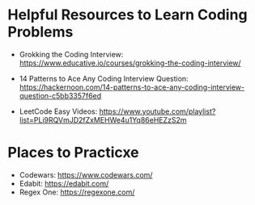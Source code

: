 # Helpful Resources to Learn Coding Problems


  * Grokking the Coding Interview: https://www.educative.io/courses/grokking-the-coding-interview/
  
  * 14 Patterns to Ace Any Coding Interview Question: https://hackernoon.com/14-patterns-to-ace-any-coding-interview-question-c5bb3357f6ed
  
  * LeetCode Easy Videos: https://www.youtube.com/playlist?list=PLi9RQVmJD2fZxMEHWe4u1Yq86eHEZzS2m
  

 # Places to Practicxe

  * Codewars: https://www.codewars.com/
  * Edabit: https://edabit.com/
  * Regex One: https://regexone.com/
  
